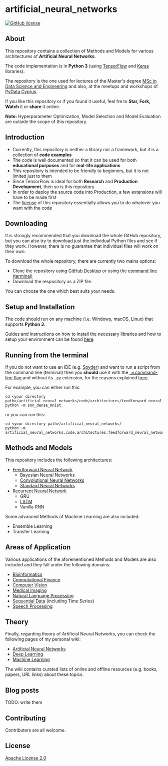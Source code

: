 # artificial_neural_networks
[![GitHub license](https://img.shields.io/badge/license-Apache--2.0-blue.svg)](https://raw.githubusercontent.com/kourouklides/artificial_neural_networks/master/LICENSE)

## About
This repository contains a collection of Methods and Models for various architectures of __Artificial Neural Networks__.

The code implementation is in __Python 3__ (using [TensorFlow](https://www.tensorflow.org/) and [Keras](https://keras.io/) libraries).

The repository is the one used for lectures of the Master's degree [MSc in Data Science and Engineering](https://www.cut.ac.cy/faculties/fet/eecei/module-description/modules-msc-data-science-and-engineering/?languageId=1) and also, at the meetups and workshops of [PyData Cyprus](https://www.meetup.com/PyDataCyprus/).

If you like this repository or if you found it useful, feel fre to __Star, Fork, Watch__ it or __share__ it online.

__Note:__ Hyperparameter Optimization, Model Selection and Model Evaluation are outside the scope of this repository.

## Introduction

* Currently, this repository is neither a library nor a framework, but it is a collection of __code examples__
* The code is well documented so that it can be used for both __educational purposes__ and for __real-life applications__
* This repository is intended to be friendly to beginners, but it is not limited just to them
* Since TensorFlow is ideal for both __Research__ and __Production Development__, then so is this repository
* In order to deploy the source code into Production, a few extensions will have to be made first
* The [license](LICENSE) of this repository essentially allows you to do whatever you want with the code

## Downloading
It is strongly recommended that you download the whole GitHub repository, but you can also try to download just the individual Python files and see if they work. However, there is no guarantee that individual files will work on their own.

To download the whole repository, there are currently two mains options:
* Clone the repository using [GitHub Desktop](https://desktop.github.com/) or using the [command line (terminal)](https://help.github.com/articles/cloning-a-repository/)
* Download the respository as a ZIP file

You can choose the one which best suits your needs.

## Setup and Installation
The code should run on any machine (i.e. Windows, macOS, Linux) that supports __Python 3__.

Guides and instructions on how to install the necessary libraries and how to setup your environment can be found [here](setup/README.md).

## Running from the terminal

If you do not want to use an IDE (e.g. [Spyder](https://www.spyder-ide.org/)) and want to run a script from the command line (terminal) then you __should__ use it with the [``-m`` command-line flag](https://docs.python.org/3.6/using/cmdline.html#cmdoption-m) and without its ``.py`` extension, for the reasons explained [here](https://stackoverflow.com/questions/22241420/execution-of-python-code-with-m-option-or-not).

For example, you can either run this:

    cd <your directory path>/artificial_neural_networks/code/architectures/feedforward_neural_networks/standard_neural_networks/
    python -m snn_dense_mnist

or you can run this:

    cd <your directory path>/artificial_neural_networks/
    python -m artificial_neural_networks.code.architectures.feedforward_neural_networks.standard_neural_networks.snn_dense_mnist


## Methods and Models
This repository includes the following architectures:

- [Feedforward Neural Network](code/architectures/feedforward_neural_networks)
  - Bayesian Neural Networks
  - [Convolutional Neural Networks](code/architectures/feedforward_neural_networks/convolutional_neural_networks)
  - [Standard Neural Networks](code/architectures/feedforward_neural_networks/standard_neural_networks)
- [Recurrent Neural Network](code/architectures/recurrent_neural_networks)
  - GRU
  - [LSTM](code/architectures/recurrent_neural_networks/LSTM/)
  - Vanilla RNN

Some advanced Methods of Machine Learning are also included:

- Ensemble Learning
- Transfer Learning

## Areas of Application
Various applications of the aforementioned Methods and Models are also included and they fall under the following domains:

- [Bioinformatics](code/applications/bioinformatics)
- [Computational Finance](code/applications/computational_finance)
- [Computer Vision](code/applications/computer_vision)
- [Medical Imaging](code/applications/medical_imaging)
- [Natural Language Processing](code/applications/natural_language_processing)
- [Sequential Data](code/applications/sequential_data) (including Time Series)
- [Speech Processing](code/applications/speech_processing)

## Theory
Finally, regarding theory of Artificial Neural Networks, you can check the following pages of my personal wiki:

- [Artificial Neural Networks](https://wiki.kourouklides.com/wiki/Artificial_Neural_Network)
- [Deep Learning](https://wiki.kourouklides.com/wiki/Deep_Learning)
- [Machine Learning](https://wiki.kourouklides.com/wiki/Machine_Learning)

The wiki contains curated lists of online and offline resources (e.g. books, papers, URL links) about these topics.

## Blog posts

TODO: write them

## Contributing

Contributers are all welcome.

## License

[Apache License 2.0](LICENSE)

